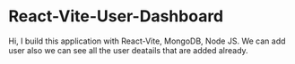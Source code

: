 # React-Vite-User-Dashboard
Hi, I build this application with React-Vite, MongoDB, Node JS. We can add user also we can see all the user deatails that are added already.
